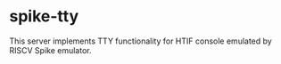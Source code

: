 # spike-tty

This server implements TTY functionality for HTIF console emulated by RISCV Spike emulator.
